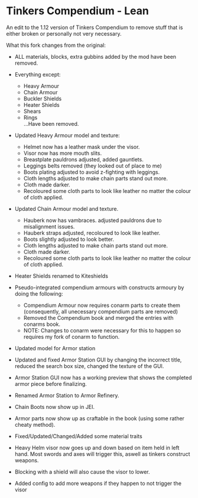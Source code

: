 # Tinkers Compendium - Lean

An edit to the 1.12 version of Tinkers Compendium to remove stuff that is either broken or personally not very necessary.

What this fork changes from the original:

- ALL materials, blocks, extra gubbins added by the mod have been removed.
- Everything except:
    * Heavy Armour
    * Chain Armour
    * Buckler Shields
    * Heater Shields
    * Shears
    * Rings  
...Have been removed.
  
- Updated Heavy Armour model and texture:
    * Helmet now has a leather mask under the visor.
    * Visor now has more mouth slits.
    * Breastplate pauldrons adjusted, added gauntlets.
    * Leggings belts removed (they looked out of place to me)
    * Boots plating adjusted to avoid z-fighting with leggings.
    * Cloth lengths adjusted to make chain parts stand out more.
    * Cloth made darker.
    * Recoloured some cloth parts to look like leather no matter the colour of cloth applied.
    
- Updated Chain Armour model and texture.
    * Hauberk now has vambraces. adjusted pauldrons due to misalignment issues.
    * Hauberk straps adjusted, recoloured to look like leather.
    * Boots slightly adjusted to look better.
    * Cloth lengths adjusted to make chain parts stand out more.
    * Cloth made darker.
    * Recoloured some cloth parts to look like leather no matter the colour of cloth applied.

- Heater Shields renamed to Kiteshields

- Pseudo-integrated compendium armours with constructs armoury by doing the following:
    * Compendium Armour now requires conarm parts to create them (consequently, all unecessary compendium parts are removed)
    * Removed the Compendium book and merged the entries with conarms book.
    * NOTE: Changes to conarm were necessary for this to happen so requires my fork of conarm to function.
    
- Updated model for Armor station
- Updated and fixed Armor Station GUI by changing the incorrect title, reduced the search box size, changed the texture of the GUI.
- Armor Station GUI now has a working preview that shows the completed armor piece before finalizing.
- Renamed Armor Station to Armor Refinery.

- Chain Boots now show up in JEI.

- Armor parts now show up as craftable in the book (using some rather cheaty method).

- Fixed/Updated/Changed/Added some material traits

- Heavy Helm visor now goes up and down based on item held in left hand. Most swords and axes will trigger this, aswell as tinkers construct weapons.
- Blocking with a shield will also cause the visor to lower.
- Added config to add more weapons if they happen to not trigger the visor

